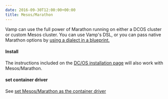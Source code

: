 ```yaml
---
date: 2016-09-30T12:00:00+00:00
title: Mesos/Marathon
---
```


Vamp can use the full power of Marathon running on either a DCOS cluster or custom Mesos cluster. You can use Vamp's DSL, or you can pass native Marathon options by [using a dialect in a blueprint.](/documentation/using-vamp/blueprints/#dialects)  

#### Install
The instructions included on the [DC/OS installation page](/documentation/installation/dcos) will also work with Mesos/Marathon.

#### set container driver
See [set Mesos/Marathon as the container driver](/documentation/installation/configure-vamp#mesos-marathon)



